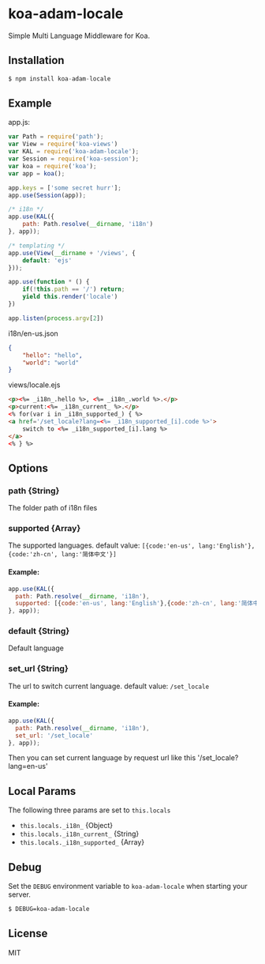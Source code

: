 # koa-adam-locale

 Simple Multi Language Middleware for Koa.

## Installation

```js
$ npm install koa-adam-locale
```

## Example
app.js:
```js
var Path = require('path');
var View = require('koa-views')
var KAL = require('koa-adam-locale');
var Session = require('koa-session');
var koa = require('koa');
var app = koa();

app.keys = ['some secret hurr'];
app.use(Session(app));

/* i18n */
app.use(KAL({
	path: Path.resolve(__dirname, 'i18n')
}, app));

/* templating */
app.use(View(__dirname + '/views', {
	default: 'ejs'
}));

app.use(function * () {
	if(!this.path == '/') return;
	yield this.render('locale')
})

app.listen(process.argv[2])
```
i18n/en-us.json
```json
{
	"hello": "hello",
	"world": "world"
}
```
views/locale.ejs
```html
<p><%= _i18n_.hello %>, <%= _i18n_.world %>.</p>
<p>current:<%= _i18n_current_ %>.</p>
<% for(var i in _i18n_supported_) { %>
<a href='/set_locale?lang=<%= _i18n_supported_[i].code %>'>
	switch to <%= _i18n_supported_[i].lang %>
</a>
<% } %>
```

## Options

### path {String}
The folder path of i18n files
### supported {Array}
The supported languages. default value: `[{code:'en-us', lang:'English'},{code:'zh-cn', lang:'简体中文'}]`
#### Example:
```js
app.use(KAL({
  path: Path.resolve(__dirname, 'i18n'),
  supported: [{code:'en-us', lang:'English'},{code:'zh-cn', lang:'简体中文'}]
}, app));
```
### default {String}
Default language

### set_url {String}
The url to switch current language. default value: `/set_locale`
#### Example:
```js
app.use(KAL({
  path: Path.resolve(__dirname, 'i18n'),
  set_url: '/set_locale'
}, app));

```
Then you can set current language by request url like this '/set_locale?lang=en-us'


## Local Params
The following three params are set to `this.locals`  
- `this.locals._i18n_` {Object}
- `this.locals._i18n_current_` {String}
- `this.locals._i18n_supported_` {Array}

## Debug

Set the `DEBUG` environment variable to `koa-adam-locale` when starting your server.

```bash
$ DEBUG=koa-adam-locale
```

## License

  MIT
